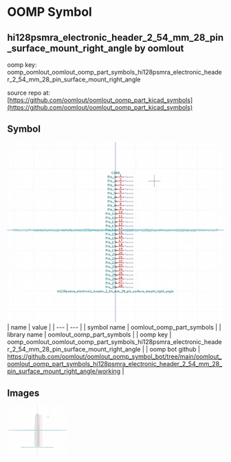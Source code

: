 # OOMP Symbol  
## hi128psmra_electronic_header_2_54_mm_28_pin_surface_mount_right_angle  by oomlout  
  
oomp key: oomp_oomlout_oomlout_oomp_part_symbols_hi128psmra_electronic_header_2_54_mm_28_pin_surface_mount_right_angle  
  
source repo at: [https://github.com/oomlout/oomlout_oomp_part_kicad_symbols](https://github.com/oomlout/oomlout_oomp_part_kicad_symbols)  
## Symbol  
  
[![working.png](working_600.png)](working.png)  
| name | value | 
| --- | --- | 
| symbol name | oomlout_oomp_part_symbols | 
| library name | oomlout_oomp_part_symbols | 
| oomp key | oomp_oomlout_oomlout_oomp_part_symbols_hi128psmra_electronic_header_2_54_mm_28_pin_surface_mount_right_angle | 
| oomp bot github | https://github.com/oomlout/oomlout_oomp_symbol_bot/tree/main/oomlout_oomlout_oomp_part_symbols_hi128psmra_electronic_header_2_54_mm_28_pin_surface_mount_right_angle/working | 
## Images  
  
[![working.png](working_140.png)](working.png)  
